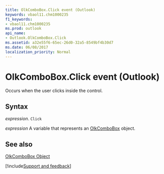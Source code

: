 ```yaml
---
title: OlkComboBox.Click event (Outlook)
keywords: vbaol11.chm1000235
f1_keywords:
- vbaol11.chm1000235
ms.prod: outlook
api_name:
- Outlook.OlkComboBox.Click
ms.assetid: a32e55f6-65ec-26d0-32a5-8549bf4b30d7
ms.date: 06/08/2017
localization_priority: Normal
---
```



# OlkComboBox.Click event (Outlook)

Occurs when the user clicks inside the control.


## Syntax

_expression_. `Click`

_expression_ A variable that represents an [OlkComboBox](Outlook.OlkComboBox.md) object.


## See also


[OlkComboBox Object](Outlook.OlkComboBox.md)

[!include[Support and feedback](~/includes/feedback-boilerplate.md)]